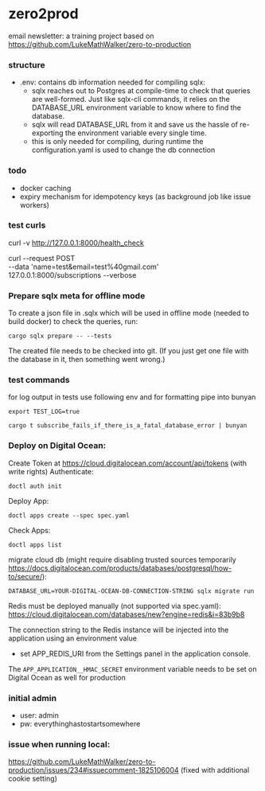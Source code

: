 # zero2prod

email newsletter: a training project
based on https://github.com/LukeMathWalker/zero-to-production

### structure

* .env:  contains db information needed for compiling sqlx:
    * sqlx reaches out to Postgres at compile-time to check that queries are well-formed. Just like sqlx-cli commands,
      it relies on the DATABASE_URL environment variable to know where to find the database.
    * sqlx will read DATABASE_URL from it and save us the hassle of re-exporting the environment variable every single
      time.
    * this is only needed for compiling, during runtime the configuration.yaml is used to change the db connection

### todo

* docker caching
* expiry mechanism for idempotency keys (as background job like issue workers)

### test curls

curl -v http://127.0.0.1:8000/health_check

curl --request POST \
--data 'name=test&email=test%40gmail.com' \
127.0.0.1:8000/subscriptions --verbose

### Prepare sqlx meta for offline mode

To create a json file in .sqlx which will be used in offline mode (needed to build docker) to check the queries, run:

    cargo sqlx prepare -- --tests

The created file needs to be checked into git. (If you just get one file with the database in it, then something went
wrong.)

### test commands

for log output in tests use following env and for formatting pipe into bunyan

    export TEST_LOG=true

    cargo t subscribe_fails_if_there_is_a_fatal_database_error | bunyan

### Deploy on Digital Ocean:

Create Token at https://cloud.digitalocean.com/account/api/tokens (with write rights)
Authenticate:

    doctl auth init 

Deploy App:

    doctl apps create --spec spec.yaml 

Check Apps:

    doctl apps list 

migrate cloud db (might require disabling trusted sources
temporarily https://docs.digitalocean.com/products/databases/postgresql/how-to/secure/):

    DATABASE_URL=YOUR-DIGITAL-OCEAN-DB-CONNECTION-STRING sqlx migrate run

Redis must be deployed manually (not supported via spec.yaml):
https://cloud.digitalocean.com/databases/new?engine=redis&i=83b9b8

The connection string to the Redis instance will be injected into the application using an environment value

- set APP_REDIS_URI from the Settings panel in the application console.

The `APP_APPLICATION__HMAC_SECRET` environment variable needs to be set on Digital Ocean as well for production

### initial admin

* user: admin
* pw: everythinghastostartsomewhere

### issue when running local:

https://github.com/LukeMathWalker/zero-to-production/issues/234#issuecomment-1825106004
(fixed with additional cookie setting)



